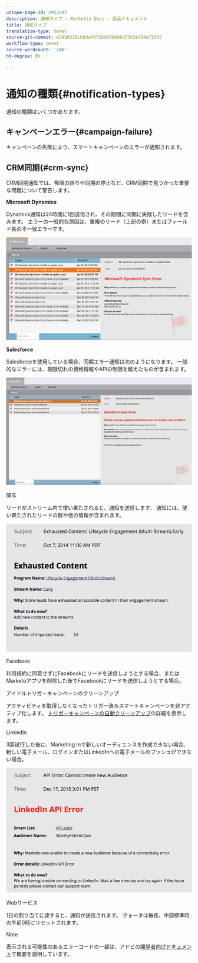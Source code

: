 ```yaml
---
unique-page-id: 2953243
description: 通知タイプ — Marketto Docs — 製品ドキュメント
title: 通知タイプ
translation-type: tm+mt
source-git-commit: e5050328cbddaf072dd60ddd8d7363a704e720b5
workflow-type: tm+mt
source-wordcount: '246'
ht-degree: 0%

---
```



# 通知の種類{#notification-types}

通知の種類はいくつかあります。

## キャンペーンエラー{#campaign-failure}

キャンペーンの失敗により、スマートキャンペーンのエラーが通知されます。

## CRM同期{#crm-sync}

CRM同期通知では、権限の誤りや同期の停止など、CRM同期で見つかった重要な問題について警告します。

**Microsoft Dynamics**

Dynamics通知は24時間に1回送信され、その期間に同期に失敗したリードを含みます。 エラーの一般的な原因は、重複のリード（上記の例）またはフィールド長の不一致エラーです。

![](assets/image2016-1-20-11-3a19-3a58.png)

**Salesforce**

Salesforceを使用している場合、同期エラー通知は次のようになります。 一般的なエラーには、期限切れの資格情報やAPIの制限を超えたものが含まれます。

![](assets/salesforcesyncerror.png)

関与

リードがストリーム内で使い果たされると、通知を送信します。  通知には、使い果たされたリードの数や他の情報が含まれます。

![](assets/image2014-10-14-10-3a57-3a9.png)

Facebook

利用規約に同意せずにFacebookにリードを送信しようとする場合、またはMarketoアプリを削除した後でFacebookにリードを送信しようとする場合。

アイドルトリガーキャンペーンのクリーンアップ

アクティビティを取得しなくなったトリガー済みスマートキャンペーンを非アクティブ化します。 [トリガーキャンペーンの自動クリーンアップ](/help/marketo/product-docs/core-marketo-concepts/smart-campaigns/using-smart-campaigns/automatic-trigger-campaign-cleanup.md)の詳細を表示します。

LinkedIn

3回試行した後に、Marketing Inで新しいオーディエンスを作成できない場合、新しい電子メール、ログインまたはLinkedInへの電子メールのプッシュができない場合。

![](assets/linkedin.png)

Webサービス

1日の割り当てに達すると、通知が送信されます。 クォータは毎夜、中部標準時の午前0時にリセットされます。

>[!NOTE]
>
>表示される可能性のあるエラーコードの一部は、アドビの[開発者向けドキュメント](https://developers.marketo.com/rest-api/error-codes/#response_level_error_codes)で概要を説明しています。
